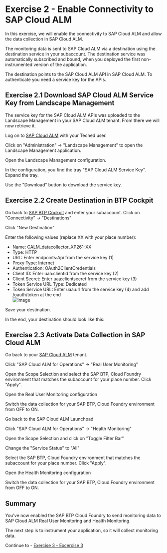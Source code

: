 # Exercise 2 - Enable Connectivity to SAP Cloud ALM

In this exercise, we will enable the connectivity to SAP Cloud ALM and allow the data collection in SAP Cloud ALM.

The monitoring data is sent to SAP Cloud ALM via a destination using the destination service in your subaccount. The destination service was automatically subscribed and bound, when you deployed the first non-instrumented version of the application.

The destination points to the SAP Cloud ALM API in SAP Cloud ALM. To authenticate you need a service key for the APIs. 

## Exercise 2.1 Download SAP Cloud ALM Service Key from Landscape Management

The service key for the SAP Cloud ALM APIs was uploaded to the Landscape Management in your SAP Cloud ALM tenant. From there we will now retrieve it.

Log on to [SAP Cloud ALM](https://xp261-9kx159xc.eu10.alm.cloud.sap/launchpad#Shell-home) with your Teched user.
<br>

Click on "Administration" -> "Landscape Management" to open the Landscape Management application.
<br>

Open the Landscape Management configuration.
<br>

In the configuration, you find the tray "SAP Cloud ALM Service Key". Expand the tray.
<br>

Use the "Download" button to download the service key.
<br>

## Exercise 2.2 Create Destination in BTP Cockpit

Go back to [SAP BTP Cockpit](https://emea.cockpit.btp.cloud.sap/cockpit/#/globalaccount/e2a835b0-3011-4c79-818a-d7767c4627cd/accountModel&//?section=SubaccountsSection&view=TreeTableView) and enter your subaccount. Click on "Connectivity" -> "Destinations"
<br>

Click "New Destination"
<br>

Enter the following values (replace XX with your place number):
- Name: CALM_datacollector_XP261-XX
- Type: HTTP
- URL: Enter endpoints:Api from the service key (1)
- Proxy Type: Internet
- Authentication: OAuth2ClientCredentials
- Client ID: Enter uaa:clientid from the service key (2)
- Client Secret: Enter uaa:clientsecret from the service key (3)
- Token Service URL Type: Dedicated
- Token Service URL: Enter uaa:url from the service key (4) and add /oauth/token at the end
<br>![image](https://github.com/SAP-samples/teched2023-XP261/assets/113598836/170b4a57-0aaf-4b00-9e90-30350e48f4ea)


Save your destination.

In the end, your destination should look like this:
<br>

## Exercise 2.3 Activate Data Collection in SAP Cloud ALM

Go back to your [SAP Cloud ALM](https://xp261-9kx159xc.eu10.alm.cloud.sap/launchpad#Shell-home) tenant.

Click "SAP Cloud ALM for Operations" -> "Real User Monitoring"
<br>

Open the Scope Selection and select the SAP BTP, Cloud Foundry environment that matches the subaccount for your place number. Click "Apply".
<br>

Open the Real User Monitoring configuration
<br>

Switch the data collection for your SAP BTP, Cloud Foundry environment from OFF to ON.
<br>

Go back to the SAP Cloud ALM Launchpad
<br>

Click "SAP Cloud ALM for Operations" -> "Health Monitoring"
<br>

Open the Scope Selection and click on "Toggle Filter Bar"
<br>

Change the "Service Status" to "All"
<br> 

Select the SAP BTP, Cloud Foundry environment that matches the subaccount for your place number. Click "Apply".
<br>

Open the Health Monitoring configuration
<br>

Switch the data collection for your SAP BTP, Cloud Foundry environment from OFF to ON.
<br>

## Summary

You've now enabled the SAP BTP Cloud Foundry to send monitoring data to SAP Cloud ALM Real User Monitoring and Health Monitoring.

The next step is to instrument your application, so it will collect monitoring data.

Continue to - [Exercise 3 - Excercise 3 ](../ex3/README.md)
